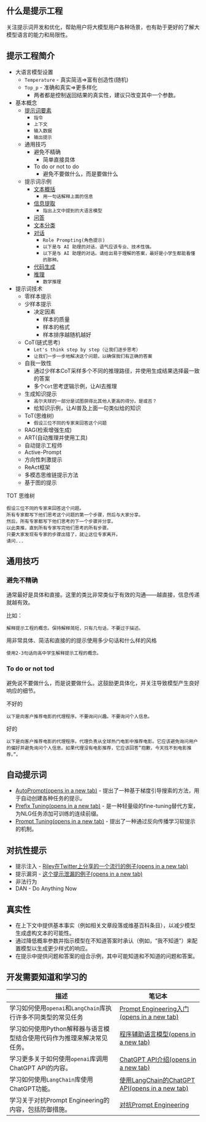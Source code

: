 

## 什么是提示工程

关注提示词开发和优化，帮助用户将大模型用户各种场景，也有助于更好的了解大模型语言的能力和局限性。


## 提示工程简介

- 大语言模型设置
	- `Temperature` - 真实简洁=>富有创造性(随机)
	- `Top_p` - 准确和真实=>更多样化
		- 两者都是控制返回结果的真实性，建议只改变其中一个参数。
- 基本概念
	- [提示词要素](https://www.promptingguide.ai/zh/introduction/elements)
		- `指令`
		- `上下文`
		- `输入数据`
		- `输出提示`
	- 通用技巧
		- 避免不精确 
			- 简单直接具体
		- To do or not to do
			- 避免不要做什么，而是要做什么
	- 提示词示例
		- [文本概括](https://www.promptingguide.ai/zh/introduction/examples#%E6%96%87%E6%9C%AC%E6%A6%82%E6%8B%AC)
			- `用一句话解释上面的信息`
		- [信息提取](https://www.promptingguide.ai/zh/introduction/examples#%E4%BF%A1%E6%81%AF%E6%8F%90%E5%8F%96)
			- `指出上文中提到的大语言模型`
		- [问答](https://www.promptingguide.ai/zh/introduction/examples#%E9%97%AE%E7%AD%94)
		- [文本分类](https://www.promptingguide.ai/zh/introduction/examples#%E6%96%87%E6%9C%AC%E5%88%86%E7%B1%BB)
		- [对话](https://www.promptingguide.ai/zh/introduction/examples#%E5%AF%B9%E8%AF%9D)
			- `Role Prompting(角色提示)`
			- `以下是与 AI 助理的对话，语气应该专业、技术性强。`
			- `以下是与 AI 助理的对话。请给出易于理解的答案，最好是小学生都能看懂的那种。`
		- [代码生成](https://www.promptingguide.ai/zh/introduction/examples#%E4%BB%A3%E7%A0%81%E7%94%9F%E6%88%90)
		- [推理](https://www.promptingguide.ai/zh/introduction/examples#%E6%8E%A8%E7%90%86)
			- `数学推理`
- 提示词技术
	- 零样本提示
	- 少样本提示
		- 决定因素
			- 样本的质量
			- 样本的格式
			- 样本排序越随机越好
	- CoT(链式思考)
		- `Let's think step by step（让我们逐步思考）`
		- `让我们一步一步地解决这个问题，以确保我们有正确的答案`
	- 自我一致性
		- 通过少样本CoT采样多个不同的推理路径，并使用生成结果选择最一致的答案
		- 多个`Cot`思考逻辑示例，让AI去推理
	- 生成知识提示
		- `高尔夫球的一部分是试图获得比其他人更高的得分。是或否？`
		- 给知识示例，让AI普及上面一句类似给的知识
	- ToT(思维树) 
		- `假设三位不同的专家来回答这个问题`
	- RAG(检索增强生成)
	- ART(自动推理并使用工具)
	- 自动提示工程师
	- Active-Prompt
	- 方向性刺激提示
	- ReAct框架
	- 多模态思维链提示方法
	- 基于图的提示


TOT 思维树
```
假设三位不同的专家来回答这个问题。
所有专家都写下他们思考这个问题的第一个步骤，然后与大家分享。
然后，所有专家都写下他们思考的下一个步骤并分享。
以此类推，直到所有专家写完他们思考的所有步骤。
只要大家发现有专家的步骤出错了，就让这位专家离开。
请问...
```

## 通用技巧

### 避免不精确

通常最好是具体和直接。这里的类比非常类似于有效的沟通——越直接，信息传递就越有效。

比如：

```
解释提示工程的概念。保持解释简短，只有几句话，不要过于描述。
```

用非常具体、简洁和直接的的提示使用多少句话和什么样的风格

```
使用2-3句话向高中学生解释提示工程的概念。
```

### To do or not tod

避免说不要做什么，而是说要做什么。这鼓励更具体化，并关注导致模型产生良好响应的细节。

不好的

```
以下是向客户推荐电影的代理程序。不要询问兴趣。不要询问个人信息。
```

好的

```
以下是向客户推荐电影的代理程序。代理负责从全球热门电影中推荐电影。它应该避免询问用户的偏好并避免询问个人信息。如果代理没有电影推荐，它应该回答“抱歉，今天找不到电影推荐。”。
```


## 自动提示词

- [AutoPrompt(opens in a new tab)](https://arxiv.org/abs/2010.15980) - 提出了一种基于梯度引导搜索的方法，用于自动创建各种任务的提示。
- [Prefix Tuning(opens in a new tab)](https://arxiv.org/abs/2101.00190) - 是一种轻量级的fine-tuning替代方案，为NLG任务添加可训练的连续前缀。
- [Prompt Tuning(opens in a new tab)](https://arxiv.org/abs/2104.08691) - 提出了一种通过反向传播学习软提示的机制。

## 对抗性提示

- 提示注入 - [Riley在Twitter上分享的一个流行的例子(opens in a new tab)](https://twitter.com/goodside/status/1569128808308957185?s=20)
- 提示漏洞 - [这个提示泄漏的例子(opens in a new tab)](https://twitter.com/simonw/status/1570933190289924096?s=20)
- 非法行为
- DAN - Do Anything Now

## 真实性

- 在上下文中提供基本事实（例如相关文章段落或维基百科条目），以减少模型生成虚构文本的可能性。
- 通过降低概率参数并指示模型在不知道答案时承认（例如，“我不知道”）来配置模型以生成更少样式的响应。
- 在提示中提供问题和答案的组合示例，其中可能知道和不知道的问题和答案。

## 开发需要知道和学习的

|  描述 | 笔记本  |
|---|---|
|学习如何使用`openai`和`LangChain`库执行许多不同类型的常见任务|[Prompt Engineering入门(opens in a new tab)](https://github.com/dair-ai/Prompt-Engineering-Guide/blob/main/notebooks/pe-lecture.ipynb)|
|学习如何使用Python解释器与语言模型结合使用代码作为推理来解决常见任务。|[程序辅助语言模型(opens in a new tab)](https://github.com/dair-ai/Prompt-Engineering-Guide/blob/main/notebooks/pe-pal.ipynb)|
|学习更多关于如何使用`openai`库调用ChatGPT API的内容。|[ChatGPT API介绍(opens in a new tab)](https://github.com/dair-ai/Prompt-Engineering-Guide/blob/main/notebooks/pe-chatgpt-intro.ipynb)|
|学习如何使用`LangChain`库使用ChatGPT功能。|[使用LangChain的ChatGPT API(opens in a new tab)](https://github.com/dair-ai/Prompt-Engineering-Guide/blob/main/notebooks/pe-chatgpt-langchain.ipynb)|
|学习关于对抗Prompt Engineering的内容，包括防御措施。|[对抗Prompt Engineering](https://github.com/dair-ai/Prompt-Engineering-Guide/blob/main/notebooks/pe-chatgpt-adversarial.ipynb)|